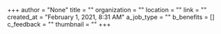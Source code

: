 +++
author = "None"
title = ""
organization = ""
location = ""
link = ""
created_at = "February 1, 2021, 8:31 AM"
a_job_type = ""
b_benefits = []
c_feedback = ""
thumbnail = ""
+++
